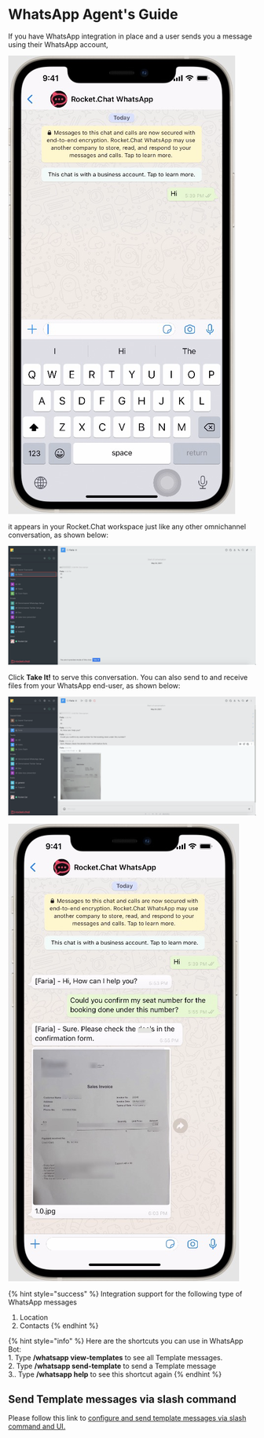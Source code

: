 # WhatsApp Agent's Guide

If you have WhatsApp integration in place and a user sends you a message using their WhatsApp account,

![](<../../../../.gitbook/assets/image (447).png>)

it appears in your Rocket.Chat workspace just like any other omnichannel conversation, as shown below:

![](<../../../../.gitbook/assets/image (452).png>)

&#x20;Click **Take It!** to serve this conversation. You can also send to and receive files from your WhatsApp end-user, as shown below:

![](<../../../../.gitbook/assets/image (453).png>)

![](<../../../../.gitbook/assets/image (451).png>)

{% hint style="success" %}
Integration support for the following type of WhatsApp messages

1. Location
2. Contacts
{% endhint %}

{% hint style="info" %}
Here are the shortcuts you can use in WhatsApp Bot:\
1\. Type **/whatsapp view-templates** to see all Template messages.\
2\. Type **/whatsapp send-template** to send a Template message\
3.. Type **/whatsapp help** to see this shortcut again
{% endhint %}

## Send Template messages via slash command

Please follow this link to [configure and send template messages via slash command and UI.](https://developer.rocket.chat/reference/api/rest-api/endpoints/apps-endpoints/whatsapp-endpoints/whatsapp-omnichannel-integration-api#2.-via-slash-command-and-ui)
